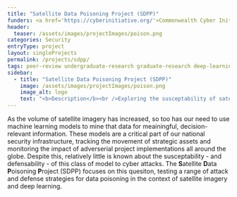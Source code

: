 ```yaml
---
title: "Satellite Data Poisoning Project (SDPP)"
funders: <a href='https://cyberinitiative.org/'>Commonwealth Cyber Initiative</a><br />
header:
  teaser: /assets/images/projectImages/poison.png
categories: Security
entryType: project
layout: singleProjects
permalink: /projects/sdpp/
tags: peer-review undergraduate-research graduate-research deep-learning satellite-imagery
sidebar:
  - title: "Satellite Data Poisoning Project (SDPP)"
    image: /assets/images/projectImages/poison.png
    image_alt: logo
    text: "<b>Description</b><br />Exploring the susceptability of satellite imagery to data poisoning cyber attacks.<br /><b>Timeline:</b><br />Summer 2019 to Present<br /><b>People:</b><br /><a href='/people/peterkemperfall2017.html'>Peter Kemper</a>, <a href='/people/danrunfolafall2017.html'>Dan Runfola</a>, <a href='/people/ethanbrewerspring2020.html'>Ethan Brewer</a>, <a href='/people/yawoforispring2019.html'>Yaw Ofori-Addae</a>, <a href='/people/jasonlinfall2019.html'>Jason Lin</a>, <a href='/people/ericnubbefall2019.html'>Eric Nubbe </a>, "
---
```

As the volume of satellite imagery has increased, so too has our need to use machine learning models to mine that data for meainingful, decision-relevant information.  These models are a critical part of our national security infrastructure, tracking the movement of strategic assets and monitoring the impact of adverserial project implementations all around the globe.  Despite this, relatively little is known about the susceptability - and defensability - of this class of model to cyber attacks.  The **S**atellite **D**ata **P**oisoning **P**roject (SDPP) focuses on this quesiton, testing a range of attack and defense strategies for data poisoning in the context of satellite imagery and deep learning.  
